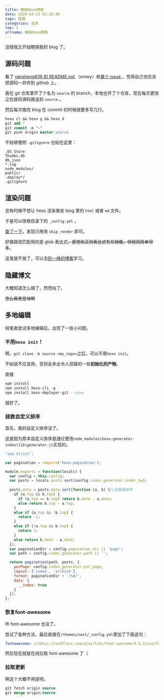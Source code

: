 ```yaml
---
title: 瞎搞Hexo博客
date: 2020-03-23 02:16:49
tags: 配置
categories: 技术
top: 1
urlname: 瞎搞Hexo博客
---
```


没错我又开始瞎搞我的 blog 了。

<!-- more -->

## 源码问题

看了 [yansheng836 的 README.md ](https://yansheng836.github.io/README.md)（smwy）和[某个 issue ](https://github.com/hexojs/hexo/issues/3676)，觉得自己也应该把源码一并传到 github 上。

我在 git 仓库里开了个名为 `source` 的 branch，本地也开了个仓库，现在每次更改之后就将源码推送到 `source` 。

然后每次搞完 blog 在 commit 的时候就要多写几行。

```sql
hexo cl && hexo g && hexo d
git add *
git commit -m "~"
git push origin master:source
```

不妨顺便把 `.gitignore` 也贴在这里：

```plain
.DS_Store
Thumbs.db
db.json
*.log
node_modules/
public/
.deploy*/
.gitignore
```

## 渲染问题

总有时候不想让 hexo 渲染某些 blog 里的 `html` 或者 `md` 文件。

于是可以改根目录下的 `_config.yml` 。

[查了一下](https://nettee.github.io/posts/2018/Skip-rendering-files-in-Hexo/)，发现只用改 `skip_render` 即可。

好像路径匹配用的是 glob 表达式~~，感觉和正则表达式有些相像，但规则简单得多~~。

这里就不放了，可以去[阮一峰的博客](http://www.ruanyifeng.com/blog/2018/09/bash-wildcards.html)学习。

## 隐藏博文

大概知道怎么搞了，然而咕了。

~~怎么我老是咕啊~~


## 多地编辑

经笔者尝试多地编辑后，出现了一些小问题。

### 不用`hexo init`！

啊，`git clone -b source <my_repo>`之后，可以不用`hexo init`。

不如说不应该用，否则会多出令人烦躁的一些**初始化的产物**。

直接

```sql
npm install
npm install hexo-cli -g
npm install hexo-deployer-git --save
```

就好了。

### 拯救自定义排序

首先，我的自定义排序没了。

这是因为原本自定义排序是通过更改`node_modules\hexo-generator-index\lib\generator.js`实现的。

```js
'use strict';

var pagination = require('hexo-pagination');

module.exports = function(locals) {
  var config = this.config;
  var posts = locals.posts.sort(config.index_generator.order_by);
  
  posts.data = posts.data.sort(function (a, b) {//这里是排序
    if (a.top && b.top) {
      if (a.top == b.top) return b.date - a.date;
      else return b.top - a.top;
    }
    else if (a.top && !b.top) {
      return -1;
    }
    else if (!a.top && b.top) {
      return 1;
    }
    else return b.date - a.date;
  });
  var paginationDir = config.pagination_dir || 'page';
  var path = config.index_generator.path || '';

  return pagination(path, posts, {
    perPage: config.index_generator.per_page,
    layout: ['index', 'archive'],
    format: paginationDir + '/%d/',
    data: {
      __index: true
    }
  });
};
```

### 恢复font-awesome

咋 font-awesome 也没了。

尝试了各种方法，最后直接在`/themes/next/_config.yml`里加了下面这句：

```yml
fontawesome: //cdnjs.cloudflare.com/ajax/libs/font-awesome/4.6.2/css/font-awesome.min.css
```

然后现在就是在线拉取 font-awesome 了（

### 拉取更新

啊这个大概不用提吧。
```sql
git fetch origin source
git merge origin/source
```